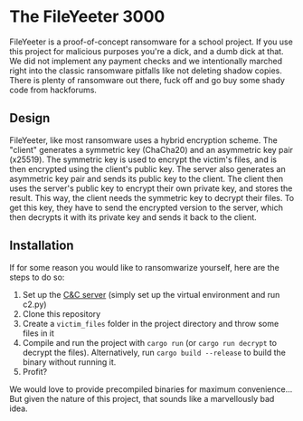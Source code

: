 # The FileYeeter 3000
FileYeeter is a proof-of-concept ransomware for a school project. If you use this project for malicious purposes you're a dick, and a dumb dick at that. We did not implement any payment checks and we intentionally marched right into the classic ransomware pitfalls like not deleting shadow copies. There is plenty of ransomware out there, fuck off and go buy some shady code from hackforums.

## Design
FileYeeter, like most ransomware uses a hybrid encryption scheme. The "client" generates a symmetric key (ChaCha20) and an asymmetric key pair (x25519). The symmetric key is used to encrypt the victim's files, and is then encrypted using the client's public key. The server also generates an asymmetric key pair and sends its public key to the client. The client then uses the server's public key to encrypt their own private key, and stores the result. This way, the client needs the symmetric key to decrypt their files. To get this key, they have to send the encrypted version to the server, which then decrypts it with its private key and sends it back to the client.

## Installation
If for some reason you would like to ransomwarize yourself, here are the steps to do so:
1. Set up the [C&C server](https://github.com/juliavdkris/ransomware-c2) (simply set up the virtual environment and run c2.py)
2. Clone this repository
3. Create a `victim_files` folder in the project directory and throw some files in it
4. Compile and run the project with `cargo run` (or `cargo run decrypt` to decrypt the files). Alternatively, run `cargo build --release` to build the binary without running it.
5. Profit?

We would love to provide precompiled binaries for maximum convenience... But given the nature of this project, that sounds like a marvellously bad idea.
